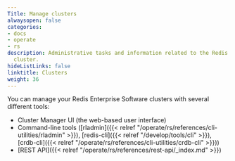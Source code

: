```yaml
---
Title: Manage clusters
alwaysopen: false
categories:
- docs
- operate
- rs
description: Administrative tasks and information related to the Redis Enterprise
  cluster.
hideListLinks: false
linktitle: Clusters
weight: 36
---
```


You can manage your Redis Enterprise Software clusters with several different tools:

- Cluster Manager UI (the web-based user interface)
- Command-line tools ([rladmin]({{< relref "/operate/rs/references/cli-utilities/rladmin" >}}), [redis-cli]({{< relref "/develop/tools/cli" >}}), [crdb-cli]({{< relref "/operate/rs/references/cli-utilities/crdb-cli" >}}))
- [REST API]({{< relref "/operate/rs/references/rest-api/_index.md" >}})
